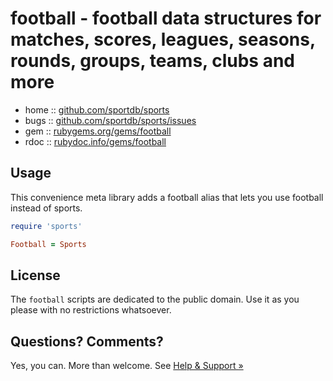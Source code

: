 # football - football data structures for matches, scores, leagues, seasons, rounds, groups, teams, clubs and more


* home  :: [github.com/sportdb/sports](https://github.com/sportdb/sports)
* bugs  :: [github.com/sportdb/sports/issues](https://github.com/sportdb/sports/issues)
* gem   :: [rubygems.org/gems/football](https://rubygems.org/gems/football)
* rdoc  :: [rubydoc.info/gems/football](http://rubydoc.info/gems/football)



## Usage

This convenience meta library adds a football alias
that lets you use football instead of sports.

``` ruby
require 'sports'

Football = Sports
```



## License

The `football` scripts are dedicated to the public domain.
Use it as you please with no restrictions whatsoever.



## Questions? Comments?

Yes, you can. More than welcome.
See [Help & Support »](https://github.com/openfootball/help)

